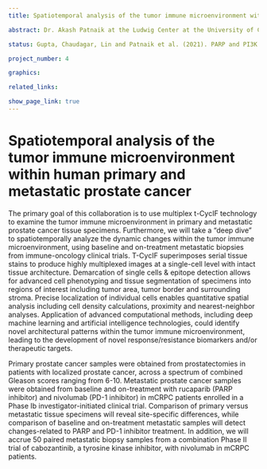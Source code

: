 ```yaml
---
title: Spatiotemporal analysis of the tumor immune microenvironment within human primary and metastatic prostate cancer (Ludwig Center at the University of Chicago)

abstract: Dr. Akash Patnaik at the Ludwig Center at the University of Chicago is focused on understanding why only ~10-25% of metastatic, castrate-resistant prostate cancer (mCRPC) patients respond to these therapies targeting immune checkpoint proteins such as CTLA-4, PD-1 and PD-L1. The reasons for this are thought to lie in the composition and organization of the tumor immune microenvironment. The properties of the tumor micro-environment primary versus metastatic prostate cancer are therefore being studied to better understand how tumor-immune interactions change as a function of disease progression. We hope that this will lead to discovery of new resistance mechanisms and targets for therapeutic intervention.  

status: Gupta, Chaudagar, Lin and Patnaik et al. (2021). PARP and PI3K inhibitor combination therapy eradicates c-MYC-driven murine prostate cancers via cGAS/STING pathway activation within tumor-associated macrophages (in review) 

project_number: 4

graphics:

related_links:

show_page_link: true
---
```


# Spatiotemporal analysis of the tumor immune microenvironment within human primary and metastatic prostate cancer

The primary goal of this collaboration is to use multiplex t-CycIF technology to examine the tumor immune microenvironment in primary and metastatic prostate cancer tissue specimens. Furthermore, we will take a “deep dive” to spatiotemporally analyze the dynamic changes within the tumor immune microenvironment, using baseline and on-treatment metastatic biopsies from immune-oncology clinical trials. T-CycIF superimposes serial tissue stains to produce highly multiplexed images at a single-cell level with intact tissue architecture. Demarcation of single cells & epitope detection allows for advanced cell phenotyping and tissue segmentation of specimens into regions of interest including tumor area, tumor border and surrounding stroma. Precise localization of individual cells enables quantitative spatial analysis including cell density calculations, proximity and nearest-neighbor analyses. Application of advanced computational methods, including deep machine learning and artificial intelligence technologies, could identify novel architectural patterns within the tumor immune microenvironment, leading to the development of novel response/resistance biomarkers and/or therapeutic targets.

Primary prostate cancer samples were obtained from prostatectomies in patients with localized prostate cancer, across a spectrum of combined Gleason scores ranging from 6-10. Metastatic prostate cancer samples were obtained from baseline and on-treatment with rucaparib (PARP inhibitor) and nivolumab (PD-1 inhibitor) in mCRPC patients enrolled in a Phase Ib investigator-initiated clinical trial. Comparison of primary versus metastatic tissue specimens will reveal site-specific differences, while comparison of baseline and on-treatment metastatic samples will detect changes-related to PARP and PD-1 inhibitor treatment. In addition, we will accrue 50 paired metastatic biopsy samples from a combination Phase II trial of cabozantinib, a tyrosine kinase inhibitor, with nivolumab in mCRPC patients.
